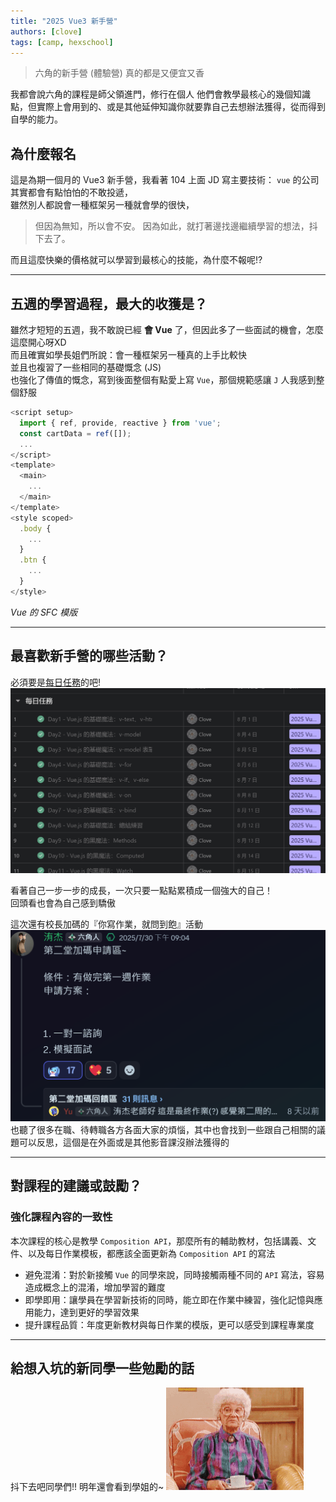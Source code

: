 ```yaml
---
title: "2025 Vue3 新手營"
authors: [clove]
tags: [camp, hexschool]
---
```

> 六角的新手營 (體驗營) 真的都是又便宜又香

我都會說六角的課程是師父領進門，修行在個人
他們會教學最核心的幾個知識點，但實際上會用到的、或是其他延伸知識你就要靠自己去想辦法獲得，從而得到自學的能力。

<!-- truncate -->

## 為什麼報名
這是為期一個月的 Vue3 新手營，我看著 104 上面 JD 寫主要技術： `vue` 的公司其實都會有點怕怕的不敢投遞，\
雖然別人都說會一種框架另一種就會學的很快，
> 但因為無知，所以會不安。
因為如此，就打著邊找邊繼續學習的想法，抖下去了。

而且這麼快樂的價格就可以學習到最核心的技能，為什麼不報呢!?

---

## 五週的學習過程，最大的收獲是？
雖然才短短的五週，我不敢說已經 **會 Vue** 了，但因此多了一些面試的機會，怎麼這麼開心呀XD\
而且確實如學長姐們所說：會一種框架另一種真的上手比較快\
並且也複習了一些相同的基礎慨念 (JS)\
也強化了傳值的慨念，寫到後面整個有點愛上寫 `Vue`，那個規範感讓 `J` 人我感到整個舒服
```js
<script setup>
  import { ref, provide, reactive } from 'vue';
  const cartData = ref([]);
  ...
</script>
<template>
  <main>
    ...
  </main>
</template>
<style scoped>
  .body {
    ...
  }
  .btn {
    ...
  }
</style>
```
*Vue 的 SFC 模版*

---

## 最喜歡新手營的哪些活動？
必須要是[每日任務](https://clovetseng.dev/docs/vue-daily/v-text)的吧!
![每日任務](../../static/blog/vue-daily.png)

看著自己一步一步的成長，一次只要一點點累積成一個強大的自己！\
回頭看也會為自己感到驕傲

這次還有校長加碼的『你寫作業，就問到飽』活動
![bonus](../../static/blog/bonus.png)\
也聽了很多在職、待轉職各方各面大家的煩惱，其中也會找到一些跟自己相關的議題可以反思，這個是在外面或是其他影音課沒辦法獲得的

---

## 對課程的建議或鼓勵？
### 強化課程內容的一致性
本次課程的核心是教學 `Composition API`，那麼所有的輔助教材，包括講義、文件、以及每日作業模板，都應該全面更新為 `Composition API` 的寫法
- 避免混淆：對於新接觸 `Vue` 的同學來說，同時接觸兩種不同的 `API` 寫法，容易造成概念上的混淆，增加學習的難度
- 即學即用：讓學員在學習新技術的同時，能立即在作業中練習，強化記憶與應用能力，達到更好的學習效果
- 提升課程品質：年度更新教材與每日作業的模版，更可以感受到課程專業度

---

## 給想入坑的新同學一些勉勵的話

抖下去吧同學們!! 明年還會看到學姐的~
![grandmother](../../static/blog/grandmother.png)